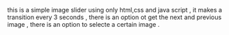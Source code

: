 this is a simple image slider using only html,css and java script , 
it makes a transition every 3 seconds , 
there is an option ot get the next and previous image , 
there is an option to selecte a certain image .
